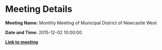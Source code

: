 # Meeting Details

**Meeting Name:** Monthly Meeting of Municipal District of Newcastle West

**Date and Time:** 2015-12-02 10:00:00

**<a href="https://www.limerick.ie/council/whats-on/monthly-meeting-municipal-district-newcastle-west-24" target="_blank">Link to meeting</a>**
